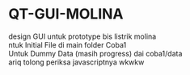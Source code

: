 # QT-GUI-MOLINA
design GUI untuk prototype bis listrik molina <br />
ntuk Initial File di main folder Coba1 <br />
Untuk Dummy Data (masih progress) dai coba1/data <br />
ariq tolong periksa javascriptnya wkwkw <br />
